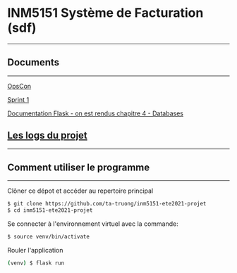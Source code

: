 # INM5151 Système de Facturation (sdf)
---
## Documents
---
[OpsCon](https://docs.google.com/document/d/1gFm7OCDQM8OezZi54VzVFRqCNnuyvWAwm8ISOs8H8CQ/edit#)

[Sprint 1](https://docs.google.com/document/d/1YnsLE2BXZ-MREk3PWpu65Rmxpdcfev8nZcXn98PMk6g/edit#)

[Documentation Flask - on est rendus chapitre 4 - Databases](https://blog.miguelgrinberg.com/post/the-flask-mega-tutorial-part-iv-database)

## [Les logs du projet](History-log.md)
---

## Comment utiliser le programme
---
Clôner ce dépot et accéder au repertoire principal
```bash
$ git clone https://github.com/ta-truong/inm5151-ete2021-projet
$ cd inm5151-ete2021-projet
```

Se connecter à l'environnement virtuel avec la commande:
```bash
$ source venv/bin/activate
```

Rouler l'application
```bash
(venv) $ flask run
```
